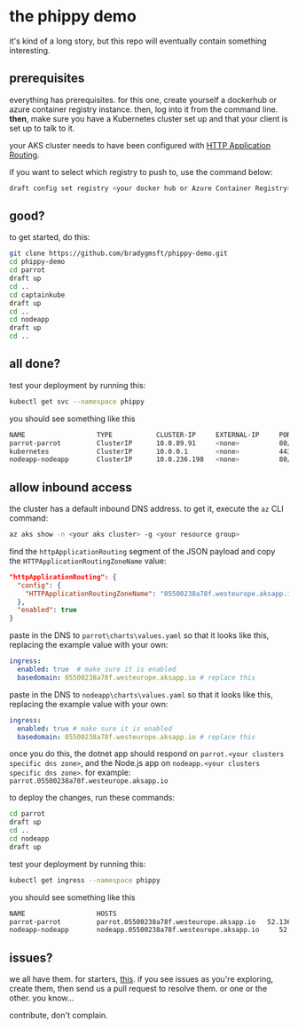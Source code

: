 # the phippy demo

it's kind of a long story, but this repo will eventually contain something interesting. 

## prerequisites

everything has prerequisites. for this one, create yourself a dockerhub or azure container registry instance. then, log into it from the command line. **then**, make sure you have a Kubernetes cluster set up and that your client is set up to talk to it.

your AKS cluster needs to have been configured with [HTTP Application Routing](https://docs.microsoft.com/en-us/azure/aks/http-application-routing).

if you want to select which registry to push to, use the command below:

```sh
draft config set registry <your docker hub or Azure Container Registry>
```

## good? 

to get started, do this:

```bash
git clone https://github.com/bradygmsft/phippy-demo.git
cd phippy-demo
cd parrot
draft up
cd ..
cd captainkube
draft up
cd ..
cd nodeapp
draft up
cd ..
```

## all done? 

test your deployment by running this:

```bash
kubectl get svc --namespace phippy
```

you should see something like this

```sh
NAME                  TYPE           CLUSTER-IP     EXTERNAL-IP     PORT(S)     AGE
parrot-parrot         ClusterIP      10.0.89.91     <none>          80/TCP      1m
kubernetes            ClusterIP      10.0.0.1       <none>          443/TCP     2d
nodeapp-nodeapp       ClusterIP      10.0.236.198   <none>          80/TCP      2m
```

## allow inbound access

the cluster has a default inbound DNS address. to get it, execute the `az` CLI command:

```bash
az aks show -n <your aks cluster> -g <your resource group>
```

find the `httpApplicationRouting` segment of the JSON payload and copy the `HTTPApplicationRoutingZoneName` value:

```json
"httpApplicationRouting": {
  "config": {
    "HTTPApplicationRoutingZoneName": "05500238a78f.westeurope.aksapp.io"
  },
  "enabled": true
}
```

paste in the DNS to `parrot\charts\values.yaml` so that it looks like this, replacing the example value with your own:

```yaml
ingress:
  enabled: true  # make sure it is enabled
  basedomain: 05500238a78f.westeurope.aksapp.io # replace this
```

paste in the DNS to `nodeapp\charts\values.yaml` so that it looks like this, replacing the example value with your own:

```yaml
ingress:
  enabled: true # make sure it is enabled
  basedomain: 05500238a78f.westeurope.aksapp.io # replace this
```

once you do this, the dotnet app should respond on `parrot.<your clusters specific dns zone>`, and the Node.js app on `nodeapp.<your clusters specific dns zone>`. for example: `parrot.05500238a78f.westeurope.aksapp.io`

to deploy the changes, run these commands:

```bash
cd parrot
draft up
cd ..
cd nodeapp
draft up
```

test your deployment by running this:

```bash
kubectl get ingress --namespace phippy
```

you should see something like this

```sh
NAME                  HOSTS                                                                 ADDRESS          PORTS     AGE
parrot-parrot         parrot.05500238a78f.westeurope.aksapp.io   52.136.252.253   80        1m
nodeapp-nodeapp       nodeapp.05500238a78f.westeurope.aksapp.io     52.136.252.253   80        2m
```

## issues?

we all have them. for starters, [this](https://github.com/bradygmsft/phippy-demo/issues/1). if you see issues as you're exploring, create them, then send us a pull request to resolve them. or one or the other. you know...

contribute, don't complain.